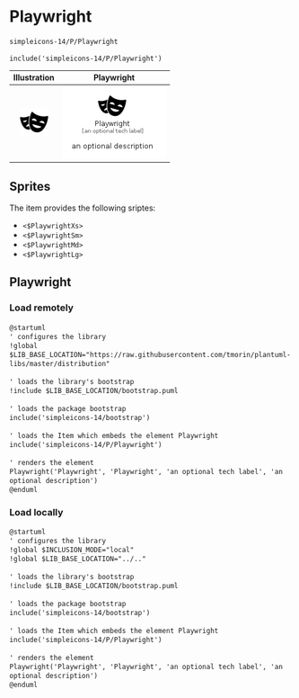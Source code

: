 # Playwright


```text
simpleicons-14/P/Playwright
```

```text
include('simpleicons-14/P/Playwright')
```



| Illustration | Playwright |
| :---: | :---: |
| ![illustration for Illustration](../../simpleicons-14/P/Playwright.png) | ![illustration for Playwright](../../simpleicons-14/P/Playwright.Local.png) |



## Sprites
The item provides the following sriptes:

- `<$PlaywrightXs>`
- `<$PlaywrightSm>`
- `<$PlaywrightMd>`
- `<$PlaywrightLg>`





## Playwright

### Load remotely
```plantuml
@startuml
' configures the library
!global $LIB_BASE_LOCATION="https://raw.githubusercontent.com/tmorin/plantuml-libs/master/distribution"

' loads the library's bootstrap
!include $LIB_BASE_LOCATION/bootstrap.puml

' loads the package bootstrap
include('simpleicons-14/bootstrap')

' loads the Item which embeds the element Playwright
include('simpleicons-14/P/Playwright')

' renders the element
Playwright('Playwright', 'Playwright', 'an optional tech label', 'an optional description')
@enduml
```

### Load locally
```plantuml
@startuml
' configures the library
!global $INCLUSION_MODE="local"
!global $LIB_BASE_LOCATION="../.."

' loads the library's bootstrap
!include $LIB_BASE_LOCATION/bootstrap.puml

' loads the package bootstrap
include('simpleicons-14/bootstrap')

' loads the Item which embeds the element Playwright
include('simpleicons-14/P/Playwright')

' renders the element
Playwright('Playwright', 'Playwright', 'an optional tech label', 'an optional description')
@enduml
```

